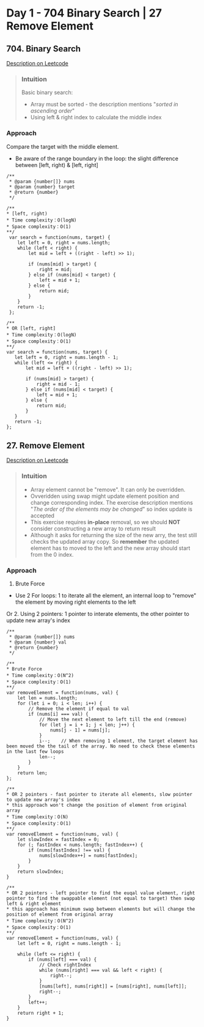# Day 1 - 704 Binary Search | 27 Remove Element

## 704. Binary Search
[Description on Leetcode](https://leetcode.com/problems/binary-search/description/)

> ### Intuition
> Basic binary search:
> - Array must be sorted - the description mentions "<em>sorted in ascending order</em>"
> - Using left & right index to calculate the middle index

### Approach
Compare the target with the middle element. 
- Be aware of the range boundary in the loop: the slight difference between [left, right) & [left, right] 

```
/**
 * @param {number[]} nums
 * @param {number} target
 * @return {number}
 */

/**
* [left, right)
* Time complexity：O(logN)
* Space complexity：O(1)
**/
 var search = function(nums, target) {
    let left = 0, right = nums.length;
    while (left < right) {
        let mid = left + ((right - left) >> 1);

        if (nums[mid] > target) {
            right = mid;
        } else if (nums[mid] < target) {
            left = mid + 1;
        } else {
            return mid;
        }
    }
    return -1;
 };

/**
* OR [left, right]
* Time complexity：O(logN)
* Space complexity：O(1)
**/
var search = function(nums, target) {
   let left = 0, right = nums.length - 1;
   while (left <= right) {
       let mid = left + ((right - left) >> 1);

       if (nums[mid] > target) {
           right = mid - 1;
       } else if (nums[mid] < target) {
           left = mid + 1;
       } else {
           return mid;
       }
   }
   return -1;
};
```


## 27. Remove Element
[Description on Leetcode](https://leetcode.com/problems/remove-element/description/)

> ### Intuition
> - Array element cannot be "remove". It can only be overridden.
> - Ovveridden using swap might update element position and change corresponding index. The exercise description mentions "<em>The order of the elements may be changed</em>" so index update is accepted
> - This exercise requires **in-place** removal, so we should **NOT** consider constructing a new array to return result
> - Although it asks for returning the size of the new arry, the test still checks the updated array copy. So **remember** the updated element has to moved to the left and the new array should start from the 0 index.

### Approach
1. Brute Force
- Use 2 For loops: 1 to iterate all the element, an internal loop to "remove" the element by moving right elements to the left

Or
2. Using 2 pointers: 1 pointer to interate elements, the other pointer to update new array's index

```
/**
 * @param {number[]} nums
 * @param {number} val
 * @return {number}
 */

/**
* Brute Force
* Time complexity：O(N^2)
* Space complexity：O(1)
**/
var removeElement = function(nums, val) {
    let len = nums.length;
    for (let i = 0; i < len; i++) {
        // Remove the element if equal to val
        if (nums[i] === val) {
            // Move the next element to left till the end (remove)
            for (let j = i + 1; j < len; j++) {
                nums[j - 1] = nums[j];
            }
            i--;    // When removing 1 element, the target element has been moved the the tail of the array. No need to check these elements in the last few loops
            len--;
        }
    }
    return len;
};

/**
* OR 2 pointers - fast pointer to iterate all elements, slow pointer to update new array's index
* this approach won't change the position of element from original array
* Time complexity：O(N)
* Space complexity：O(1)
**/
var removeElement = function(nums, val) {
    let slowIndex = fastIndex = 0;
    for (; fastIndex < nums.length; fastIndex++) {
        if (nums[fastIndex] !== val) {
            nums[slowIndex++] = nums[fastIndex];
        }
    }
    return slowIndex;
}

/**
* OR 2 pointers - left pointer to find the euqal value element, right pointer to find the swappable element (not equal to target) then swap left & right element
* this approach has minimum swap between elements but will change the position of element from original array
* Time complexity：O(N^2)
* Space complexity：O(1)
**/
var removeElement = function(nums, val) {
    let left = 0, right = nums.length - 1;

    while (left <= right) {
        if (nums[left] === val) {
            // Check rightIndex
            while (nums[right] === val && left < right) {
                right--;
            }
            [nums[left], nums[right]] = [nums[right], nums[left]];   
            right--;
        } 
        left++;
    }
    return right + 1;
}
```

